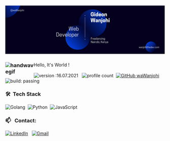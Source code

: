![Banner Image](Banner.png?raw=true "Banner Image")

### <img alt="handwavegif" src="https://media.giphy.com/media/l0IycTYBz94kaXNTy/giphy.gif" width='90' align="left"/>
 
Hello, It's World !
\
\
![version :16.07.2021](https://img.shields.io/badge/version-16.07.2021-informational) &nbsp;
![profile count](https://komarev.com/ghpvc/?username=waWanjohi&color=red)&nbsp;
[![GitHub waWanjohi](https://img.shields.io/github/followers/waWanjohi?label=follow&style=social)](https://github.com/waWanjohi)&nbsp;
![build: passing](https://img.shields.io/badge/build-passing-success)


<!-- ### 👨🏻‍💻 &nbsp; I'm Fullstack Developer -->


### 🛠 &nbsp;Tech Stack

![Golang](https://img.shields.io/badge/-Go-05122A?style=flat&logo=go)&nbsp;
![Python](https://img.shields.io/badge/-Python-05122A?style=flat&logo=python)&nbsp;
![JavaScript](https://img.shields.io/badge/-JavaScript-05122A?style=flat&logo=javascript)&nbsp;


### 📫 &nbsp; Contact:


<a href="https://ke.linkedin.com/in/gideon-wanjohi-11b364157" target="_blank"><img alt="LinkedIn" src="https://img.shields.io/badge/linkedin%20-%230077B5.svg?&style=flat&logo=linkedin&logoColor=white"/></a> &nbsp;
<a href="mailto:gideonwanjohi1@gmail.com"><img alt="Gmail" src="https://img.shields.io/badge/Gmail-D14836?style=flat&logo=gmail&logoColor=white" /></a> &nbsp;


<!-- ![My GitHub stats](https://github-readme-stats.vercel.app/api?username=waWanjohi&show_icons=true&theme=dark)&nbsp; -->
<!-- [![Top Langs](https://github-readme-stats.vercel.app/api/top-langs/?username=waWanjohi&layout=compact)](https://github.com/waWanjohi/github-readme-stats) -->
